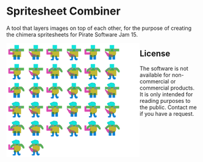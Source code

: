
# Spritesheet Combiner

A tool that layers images on top of each other, for the purpose of creating the chimera spritesheets for Pirate Software Jam 15. 

<img align="left" width="350" height="300" src="outputs/img-no-green-screen/Exclusion-spritesheet.png">


## License

The software is not available for non-commercial or commercial products. It is only intended for reading purposes to the public. Contact me if you have a request.
